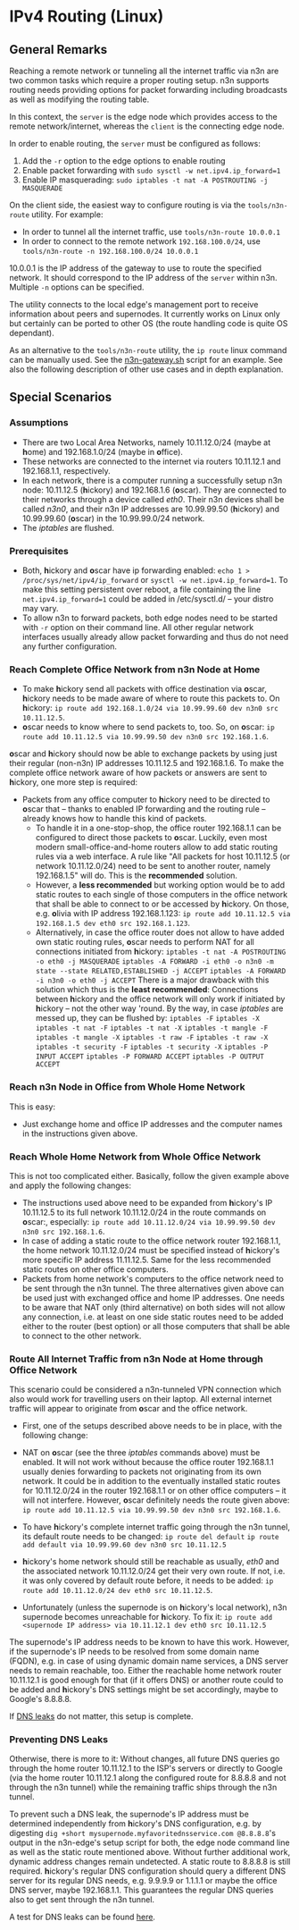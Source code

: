 # IPv4 Routing (Linux)

## General Remarks

Reaching a remote network or tunneling all the internet traffic via n3n are two common tasks which require a proper routing setup. n3n supports routing needs providing options for packet forwarding including broadcasts as well as modifying the routing table.

In this context, the `server` is the edge node which provides access to the remote network/internet, whereas the `client` is the connecting edge node.

In order to enable routing, the `server` must be configured as follows:

1. Add the `-r` option to the edge options to enable routing
2. Enable packet forwarding with `sudo sysctl -w net.ipv4.ip_forward=1`
3. Enable IP masquerading: `sudo iptables -t nat -A POSTROUTING -j MASQUERADE`

On the client side, the easiest way to configure routing is via the `tools/n3n-route` utility. For example:

- In order to tunnel all the internet traffic, use `tools/n3n-route 10.0.0.1`
- In order to connect to the remote network `192.168.100.0/24`, use `tools/n3n-route -n 192.168.100.0/24 10.0.0.1`

10.0.0.1 is the IP address of the gateway to use to route the specified network. It should correspond to the IP address of the `server` within n3n. Multiple `-n` options can be specified.

The utility connects to the local edge's management port to receive information about peers and supernodes. It currently works on Linux only but certainly can be ported to other OS (the route handling code is quite OS dependant).

As an alternative to the `tools/n3n-route` utility, the `ip route` linux command can be manually used. See the [n3n-gateway.sh](scripts/n3n-gateway.sh) script for an example. See also the following description of other use cases and in depth explanation.

## Special Scenarios

### Assumptions

- There are two Local Area Networks, namely 10.11.12.0/24 (maybe at
  **h**ome) and 192.168.1.0/24 (maybe in **o**ffice).
- These networks are connected to the internet via routers 10.11.12.1
  and 192.168.1.1, respectively.
- In each network, there is a computer running a successfully setup n3n
  node: 10.11.12.5 (**h**ickory) and 192.168.1.6 (**o**scar). They are
  connected to their networks through a device called _eth0_. Their n3n
  devices shall be called _n3n0_, and their n3n IP addresses are
  10.99.99.50 (**h**ickory) and 10.99.99.60 (**o**scar) in the
  10.99.99.0/24 network.
- The _iptables_ are flushed.

### Prerequisites

- Both, **h**ickory and **o**scar have ip forwarding enabled: `echo 1 > /proc/sys/net/ipv4/ip_forward` or `sysctl -w net.ipv4.ip_forward=1`. To
  make this setting persistent over reboot, a file containing the line
  `net.ipv4.ip_forward=1` could be added in /etc/sysctl.d/ – your distro
  may vary.
- To allow n3n to forward packets, both edge nodes need to be started
  with `-r` option on their command line. All other regular network
  interfaces usually already allow packet forwarding and thus do not need
  any further configuration.

### Reach Complete Office Network from n3n Node at Home

- To make **h**ickory send all packets with office destination via
  **o**scar, **h**ickory needs to be made aware of where to route this
  packets to. On **h**ickory: `ip route add 192.168.1.0/24 via 10.99.99.60 dev n3n0 src 10.11.12.5`.
- **o**scar needs to know where to send packets to, too. So, on
  **o**scar: `ip route add 10.11.12.5 via 10.99.99.50 dev n3n0 src 192.168.1.6`.

**o**scar and **h**ickory should now be able to exchange packets by
using just their regular (non-n3n) IP addresses 10.11.12.5 and 192.168.1.6.
To make the complete office network aware of how packets or answers are
sent to **h**ickory, one more step is required:

- Packets from any office computer to **h**ickory need to be directed to
  **o**scar that – thanks to enabled IP forwarding and the routing rule –
  already knows how to handle this kind of packets.
  - To handle it in a one-stop-shop, the office router 192.168.1.1 can
    be configured to direct those packets to **o**scar. Luckily, even most
    modern small-office-and-home routers allow to add static routing rules
    via a web interface. A rule like "All packets for host 10.11.12.5 (or
    network 10.11.12.0/24) need to be sent to another router, namely
    192.168.1.5" will do. This is the **recommended** solution.
  - However, a **less recommended** but working option would be to add
    static routes to each single of those computers in the office network
    that shall be able to connect to or be accessed by **h**ickory. On
    those, e.g. **o**livia with IP address 192.168.1.123: `ip route add 10.11.12.5 via 192.168.1.5 dev eth0 src 192.168.1.123`.
  - Alternatively, in case the office router does not allow to have
    added own static routing rules, **o**scar needs to perform NAT for all
    connections initiated from **h**ickory:
    `iptables -t nat -A POSTROUTING -o eth0 -j MASQUERADE`
    `iptables -A FORWARD -i eth0 -o n3n0 -m state --state RELATED,ESTABLISHED -j ACCEPT`
    `iptables -A FORWARD -i n3n0 -o eth0 -j ACCEPT`
    There is a major drawback with this solution which thus is the **least
    recommended**: Connections between **h**ickory and the office network
    will only work if initiated by **h**ickory – not the other way 'round.
    By the way, in case _iptables_ are messed up, they can be flushed by:
    `iptables -F`
    `iptables -X`
    `iptables -t nat -F`
    `iptables -t nat -X`
    `iptables -t mangle -F`
    `iptables -t mangle -X`
    `iptables -t raw -F`
    `iptables -t raw -X`
    `iptables -t security -F`
    `iptables -t security -X`
    `iptables -P INPUT ACCEPT`
    `iptables -P FORWARD ACCEPT`
    `iptables -P OUTPUT ACCEPT`

### Reach n3n Node in Office from Whole Home Network

This is easy:

- Just exchange home and office IP addresses and the computer names in
  the instructions given above.

### Reach Whole Home Network from Whole Office Network

This is not too complicated either. Basically, follow the given example
above and apply the following changes:

- The instructions used above need to be expanded from **h**ickory's IP
  10.11.12.5 to its full network 10.11.12.0/24 in the route commands on
  **o**scar:, especially: `ip route add 10.11.12.0/24 via 10.99.99.50 dev n3n0 src 192.168.1.6`.
- In case of adding a static route to the office network router
  192.168.1.1, the home network 10.11.12.0/24 must be specified instead of
  **h**ickory's more specific IP address 11.11.12.5. Same for the less
  recommended static routes on other office computers.
- Packets from home network's computers to the office network need to be
  sent through the n3n tunnel. The three alternatives given above can be
  used just with exchanged office and home IP addresses. One needs to be
  aware that NAT only (third alternative) on both sides will not allow any
  connection, i.e. at least on one side static routes need to be added
  either to the router (best option) or all those computers that shall be
  able to connect to the other network.

### Route All Internet Traffic from n3n Node at Home through Office Network

This scenario could be considered a n3n-tunneled VPN connection which
also would work for travelling users on their laptop. All external
internet traffic will appear to originate from **o**scar and the office
network.

- First, one of the setups described above needs to be in place, with
  the following change:
- NAT on **o**scar (see the three _iptables_ commands above) must be
  enabled. It will not work without because the office router 192.168.1.1
  usually denies forwarding to packets not originating from its own
  network. It could be in addition to the eventually installed static
  routes for 10.11.12.0/24 in the router 192.168.1.1 or on other office
  computers – it will not interfere. However, **o**scar definitely needs
  the route given above: `ip route add 10.11.12.5 via 10.99.99.50 dev n3n0 src 192.168.1.6`.
- To have **h**ickory's complete internet traffic going through the n3n
  tunnel, its default route needs to be changed:
  `ip route del default`
  `ip route add default via 10.99.99.60 dev n3n0 src 10.11.12.5`

- **h**ickory's home network should still be reachable as usually,
  _eth0_ and the associated network 10.11.12.0/24 get their very own
  route. If not, i.e. it was only covered by default route before, it
  needs to be added: `ip route add 10.11.12.0/24 dev eth0 src 10.11.12.5`.
- Unfortunately (unless the supernode is on **h**ickory's local
  network), n3n supernode becomes unreachable for **h**ickory. To fix it:
  `ip route add <supernode IP address> via 10.11.12.1 dev eth0 src 10.11.12.5`

The supernode's IP address needs to be known to have this work. However,
if the supernode's IP needs to be resolved from some domain name (FQDN),
e.g. in case of using dynamic domain name services, a DNS server needs
to remain reachable, too. Either the reachable home network router
10.11.12.1 is good enough for that (if it offers DNS) or another route
could to be added and **h**ickory's DNS settings might be set
accordingly, maybe to Google's 8.8.8.8.

If [DNS leaks](https://en.wikipedia.org/wiki/DNS_leak) do not matter,
this setup is complete.

### Preventing DNS Leaks

Otherwise, there is more to it: Without changes, all future DNS queries
go through the home router 10.11.12.1 to the ISP's servers or directly
to Google (via the home router 10.11.12.1 along the configured route for
8.8.8.8 and not through the n3n tunnel) while the remaining traffic
ships through the n3n tunnel.

To prevent such a DNS leak, the supernode's IP address must be
determined independently from **h**ickory's DNS configuration, e.g. by
digesting `dig +short mysupernode.myfavoritednsservice.com @8.8.8.8`'s
output in the n3n-edge's setup script for both, the edge node command
line as well as the static route mentioned above. Without further
additional work, dynamic address changes remain undetected. A static
route to 8.8.8.8 is still required. **h**ickory's regular DNS
configuration should query a different DNS server for its regular DNS
needs, e.g. 9.9.9.9 or 1.1.1.1 or maybe the office DNS server, maybe
192.168.1.1. This guarantees the regular DNS queries also to get sent
through the n3n tunnel.

A test for DNS leaks can be found [here](https://www.dnsleaktest.com/).

